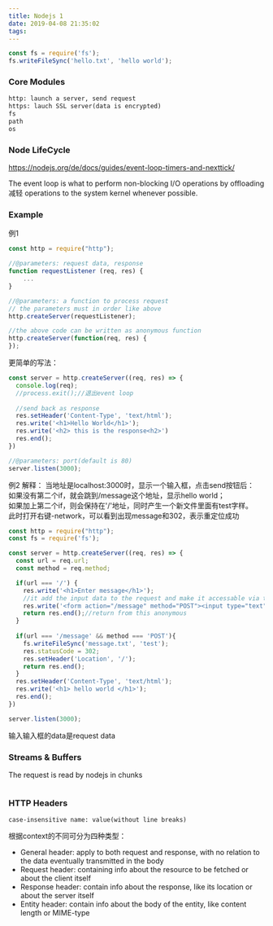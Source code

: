 ```yaml
---
title: Nodejs 1
date: 2019-04-08 21:35:02
tags:
---
```


```javascript
const fs = require('fs');
fs.writeFileSync('hello.txt', 'hello world');
```

### Core Modules

```html
http: launch a server, send request
https: lauch SSL server(data is encrypted)
fs
path
os
```


### Node LifeCycle
https://nodejs.org/de/docs/guides/event-loop-timers-and-nexttick/

The event loop is what to perform non-blocking I/O operations by offloading减轻 operations to the system kernel whenever possible. 


### Example

例1
```javascript
const http = require("http");

//@parameters: request data, response
function requestListener (req, res) {
	...
}

//@parameters: a function to process request
// the parameters must in order like above
http.createServer(requestListener);

//the above code can be written as anonymous function
http.createServer(function(req, res) {
});
```

更简单的写法：
```javascript
const server = http.createServer((req, res) => {
  console.log(req);
  //process.exit();//退出event loop
  
  //send back as response
  res.setHeader('Content-Type', 'text/html');
  res.write('<h1>Hello World</h1>');
  res.write('<h2> this is the response<h2>')
  res.end();
})

//@parameters: port(default is 80)
server.listen(3000);
```

例2
解释：
当地址是localhost:3000时，显示一个输入框，点击send按钮后：  
如果没有第二个if，就会跳到/message这个地址，显示hello world；  
如果加上第二个if，则会保持在'/'地址，同时产生一个新文件里面有test字样。  
此时打开右键-network，可以看到出现message和302，表示重定位成功

```javascript
const http = require("http");
const fs = require('fs');

const server = http.createServer((req, res) => {
  const url = req.url;
  const method = req.method;

  if(url === '/') {
    res.write('<h1>Enter message</h1>');
    //it add the input data to the request and make it accessable via the assigned name
    res.write('<form action="/message" method="POST"><input type="text" name="message"><button type="submit">Send</button></form>');
    return res.end();//return from this anonymous
  }
  
  if(url === '/message' && method === 'POST'){
    fs.writeFileSync('message.txt', 'test');
    res.statusCode = 302;
    res.setHeader('Location', '/');
    return res.end();
  }
  res.setHeader('Content-Type', 'text/html');
  res.write('<h1> hello world </h1>');
  res.end();
})

server.listen(3000);

```

输入输入框的data是request data


### Streams & Buffers

The request is read by nodejs in chunks
```html

```


### HTTP Headers

```
case-insensitive name: value(without line breaks)
```

根据context的不同可分为四种类型：

* General header: apply to both request and response, with no relation to the data eventually transmitted in the body
* Request header: containing info about the resource to be fetched or about the client itself
* Response header: contain info about the response, like its location or about the server itself
* Entity header: contain info about the body of the entity, like content length or MIME-type